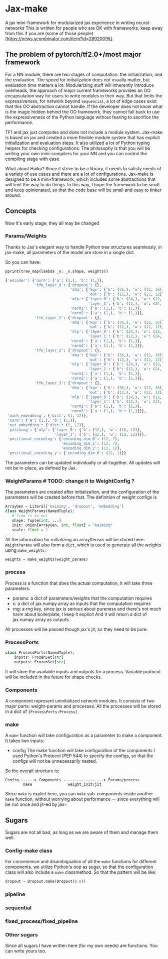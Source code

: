 # Jax-make
A jax mini-framework for modularized jax experience in writing neural-networks
This is written for people who are OK with frameworks, keep away from this if you are (some of those people)[https://news.ycombinator.com/item?id=28920095].


## The problem of pytorch/tf2.0+/most major framework
For a NN module, there are two stages of computation: the initialization, and the evaluation.
The speed for initialization does not usually matter, but evaluation time matters a lot.
Modularizing stuff will inherently introduce overheads,
 the approach of major current frameworks provides an OO encapsulation way for users to write modules in their way.
But that limits the expressiveness, for network beyond `Sequencial`, a lot of edge cases exist that this OO abstraction cannot handle.
If the developer does not know what is the magic hidden behind the OO framework, 
 they cannot fall back to use the expressiveness of the Python language without fearing to sacrifice the performance.


TF1 and jax just computes and does not include a module system.
Jax-make is based on jax and created a more flexible module system that has explicit initialization and evaluation steps.
It also utilized a lot of Python typing helpers for checking configurations.
The philosophy is that you will be writing your own mini-compilers for your NN and you can control the compiling stage with ease.


What about Haiku?
Since it strive to be a library, it needs to satisfy needs of a variety of use cases and there are a lot of configurations.
Jax-make is designed to be a mini-framework, 
 which includes some abstractions that will limit the way to do things.
In this way, I hope the framework to be small and keep opinionated,
 so that the code base will be small and easy to tinker around.


## Concepts
Now it's early stage, they all may be changed
### Params/Weights
Thanks to Jax's elegant way to handle Python tree structures seamlessly,
in jax-make, all parameters of the model are store in a single dict.

So you can have:
```bash
pprint(tree_map(lambda _x: _x.shape, weights))
```
```python
{'encoder': {'norm': {'a': (1,), 'b': (1,)},
             'tfe_layer_0': {'dropout': {},
                             'mha': {'kqv': {'b': (36,), 'w': (12, 36)},
                                     'out': {'b': (12,), 'w': (12, 12)}},
                             'mlp': {'layer_0': {'b': (24,), 'w': (12, 24)},
                                     'layer_1': {'b': (12,), 'w': (24, 12)}},
                             'norm1': {'a': (1,), 'b': (1,)},
                             'norm2': {'a': (1,), 'b': (1,)}},
             'tfe_layer_1': {'dropout': {},
                             'mha': {'kqv': {'b': (36,), 'w': (12, 36)},
                                     'out': {'b': (12,), 'w': (12, 12)}},
                             'mlp': {'layer_0': {'b': (24,), 'w': (12, 24)},
                                     'layer_1': {'b': (12,), 'w': (24, 12)}},
                             'norm1': {'a': (1,), 'b': (1,)},
                             'norm2': {'a': (1,), 'b': (1,)}},
             'tfe_layer_2': {'dropout': {},
                             'mha': {'kqv': {'b': (36,), 'w': (12, 36)},
                                     'out': {'b': (12,), 'w': (12, 12)}},
                             'mlp': {'layer_0': {'b': (24,), 'w': (12, 24)},
                                     'layer_1': {'b': (12,), 'w': (24, 12)}},
                             'norm1': {'a': (1,), 'b': (1,)},
                             'norm2': {'a': (1,), 'b': (1,)}},
             'tfe_layer_3': {'dropout': {},
                             'mha': {'kqv': {'b': (36,), 'w': (12, 36)},
                                     'out': {'b': (12,), 'w': (12, 12)}},
                             'mlp': {'layer_0': {'b': (24,), 'w': (12, 24)},
                                     'layer_1': {'b': (12,), 'w': (24, 12)}},
                             'norm1': {'a': (1,), 'b': (1,)},
                             'norm2': {'a': (1,), 'b': (1,)}}},
 'mask_embedding': {'dict': (1, 12)},
 'norm': {'a': (1,), 'b': (1,)},
 'out_embedding': {'dict': (5, 12)},
 'patching': {'mlp': {'layer_0': {'b': (12,), 'w': (16, 12)},
                      'layer_1': {'b': (12,), 'w': (12, 12)}}},
 'positional_encoding': {'encoding_dim_0': (12, 7),
                         'encoding_dim_1': (12, 7),
                         'encoding_dim_2': (12, 1)},
 'positional_encoding_y': {'encoding_dim_0': (12, 1)}}
```

The parameters can be updated individually or all-together.
All updates will not be in-place, as defined by Jax.

### WeightParams  # TODO: change it to WeightConfig ? 
The parameters are created after initialization, and the configuration of the parameters will be created before that.
The definition of weight configs is
```python
ArrayGen = Literal['kaiming', 'dropout', 'embedding']
class WeightParams(NamedTuple):
   # from in to out
   shape: Tuple[int, ...]
   init: Union[ArrayGen, int, float] = "kaiming"
   scale: float = 1
```
All the information for initializing an array/tensor will be stored here.
`WeightParams` will also form a `dict`, which is used to generate all the weights using `make_weights`:
```python
weights = make_weights(weight_params)
```
### process
Process is a function that does the actual computation, it will take three parameters:
- params: a dict of parameters/weights that the computation requires
- x: a dict of jax.numpy array as inputs that the computation requires
- rng: a rng key, since jax is serious about pureness and there's not much harm about boilerplate, I keep it explicit
And it will return a dict of jax.numpy array as outputs.

All processes will be passed though jax's jit,
 so they need to be pure.

### ProcessPorts
```python
class ProcessPorts(NamedTuple):
    inputs: FrozenSet[str]
    outputs: FrozenSet[str]
```
It will store the available inputs and outputs for a process.
Variable protocol will be included in the future for shape checks.

### Components
A component represent uninitialized network modules. 
It consists of two major parts: weight-params and processes.
All the processes will be stored in a dict of `{ProcessPorts:Process}`

### make
A `make` function will take configuration as a parameter to make a component. It takes two inputs:

- config 
  The make function will take configuration of the components
  I used Python's Protocol (PEP 544) to specify the configs,
  so that the configs will not be unnecessarily nested.

So the overall structure is:

```
Config ------> Components ------------------> Params/process
        make                weight_init/jit

```
Since `make` is explict here, you can `make` sub-components inside another `make` function,
without worrying about performance -- since everything will be run once and jit-ed by jax~


## Sugars
Sugars are not all bad, as long as we are aware of them and manage them well.

### Config-make class
For convenience and disambiguation of all the `make` functions for different components,
 we utilize Python's oop as sugar, so that the configuration class will also include a `make` classmethod.
So that the pattern will be like:
```python
dropout = Dropout.make(Dropout(0.8))

```

### pipeline

### sequential

### fixed_process/fixed_pipeline

### Other sugars
Since all sugars I have written here (for my own needs) are functions. 
You can write yours too.
